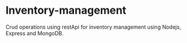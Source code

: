 # Inventory-management
Crud operations using restApi for inventory management using Nodejs, Express and MongoDB.
